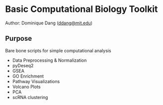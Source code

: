 # Basic Computational Biology Toolkit

Author: Dominique Dang (ddang@mit.edu)
  
## Purpose
Bare bone scripts for simple computational analysis
* Data Preprocessing & Normalization
* pyDeseq2
* GSEA
* GO Enrichment
* Pathway Visualizations
* Volcano Plots
* PCA
* scRNA clustering 
